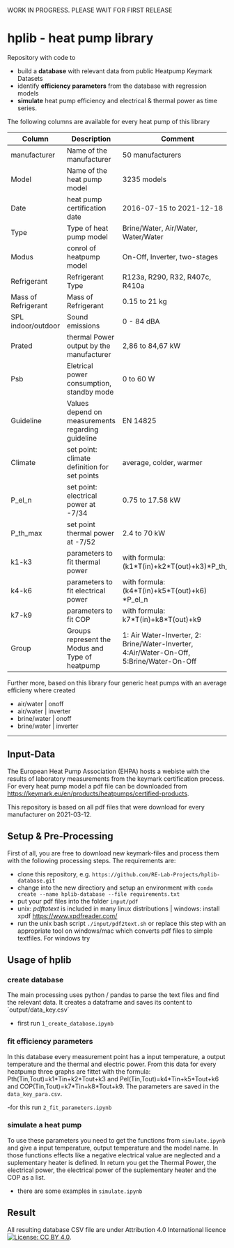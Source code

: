 WORK IN PROGRESS. PLEASE WAIT FOR FIRST RELEASE

# hplib - heat pump library
Repository with code to 
- build a **database** with relevant data from public Heatpump Keymark Datasets
- identify **efficiency parameters** from the database with regression models  
- **simulate** heat pump efficiency and electrical & thermal power as time series.

The following columns are available for every heat pump of this library

| Column | Description | Comment |
| --- | --- | --- |
| manufacturer | Name of the manufacturer | 50 manufacturers |
| Model | Name of the heat pump model | 3235 models |
| Date | heat pump certification date | 2016-07-15 to 2021-12-18 |
| Type | Type of heat pump model | Brine/Water, Air/Water, Water/Water |
| Modus | conrol of heatpump model | On-Off, Inverter, two-stages|
| Refrigerant | Refrigerant Type | R123a, R290, R32, R407c, R410a |
| Mass of Refrigerant | Mass of Refrigerant | 0.15 to 21 kg |
| SPL indoor/outdoor | Sound emissions | 0 - 84 dBA|
| Prated | thermal Power output by the manufacturer | 2,86 to 84,67 kW |
| Psb | Eletrical power consumption, standby mode| 0 to 60 W |
| Guideline | Values depend on measurements regarding guideline | EN 14825 |
| Climate | set point: climate definition for set points | average, colder, warmer |
| P_el_n | set point: electrical power at -7/34 | 0.75 to 17.58 kW |
| P_th_max | set point thermal power at -7/52 | 2.4 to 70 kW |
| k1-k3 | parameters to fit thermal power  | with formula: (k1\*T(in)+k2\*T(out)+k3)\*P_th_n |
| k4-k6 | parameters to fit electrical power  | with formula: (k4\*T(in)+k5\*T(out)+k6) \*P_el_n|
| k7-k9 | parameters to fit COP | with formula: k7\*T(in)+k8\*T(out)+k9 |
| Group | Groups represent the Modus and Type of heatpump | 1: Air Water-Inverter, 2: Brine/Water-Inverter, 4:Air/Water-On-Off, 5:Brine/Water-On-Off

Further more, based on this library four generic heat pumps with an average efficieny where created
- air/water | onoff
- air/water | inverter
- brine/water | onoff
- brine/water | inverter
----------------

## Input-Data
The European Heat Pump Association (EHPA) hosts a webiste with the results of laboratory measurements from the keymark certification process. For every heat pump model a pdf file can be downloaded from https://keymark.eu/en/products/heatpumps/certified-products.

This repository is based on all pdf files that were download for every manufacturer on 2021-03-12.

## Setup & Pre-Processing
First of all, you are free to download new keymark-files and process them with the following processing steps. The requirements are:
- clone this repository, e.g. `https://github.com/RE-Lab-Projects/hplib-database.git`
- change into the new directiory and setup an environment with `conda create --name hplib-database --file requirements.txt`
- put your pdf files into the folder `input/pdf`
- unix: *pdftotext* is included in many linux distributions | windows: install xpdf https://www.xpdfreader.com/
- run the unix bash script `./input/pdf2text.sh` or replace this step with an appropriate tool on windows/mac which converts pdf files to simple textfiles. For windows try 

## Usage of hplib

### create database
The main processing uses python / pandas to parse the text files and find the relevant data. It creates a dataframe and saves its content to `output/data_key.csv´
- first run `1_create_database.ipynb`



### fit efficiency parameters

In this database every measurement point has a input temperature, a output temperature and the thermal and electric power. From this data for every heatpump three graphs are fittet with the formula: 
Pth(Tin,Tout)=k1\*Tin+k2\*Tout+k3 and Pel(Tin,Tout)=k4\*Tin+k5\*Tout+k6 and COP(Tin,Tout)=k7\*Tin+k8\*Tout+k9. The parameters are saved in the `data_key_para.csv`.
  
-for this run `2_fit_parameters.ipynb`


### simulate a heat pump

To use these parameters you need to get the functions from `simulate.ipynb` and give a input temperature, output temperature and the model name. 
In those functions effects like a negative electrical value are neglected and a suplementary heater is defined. In return you get the Thermal Power, the electrical power, the electrical power of the suplementary heater and the COP as a list.
- there are some examples in `simulate.ipynb`
 
## Result

All resulting database CSV file are under Attribution 4.0 International licence [![License: CC BY 4.0](https://img.shields.io/badge/License-CC%20BY%204.0-lightgrey.svg)](https://creativecommons.org/licenses/by/4.0/).
